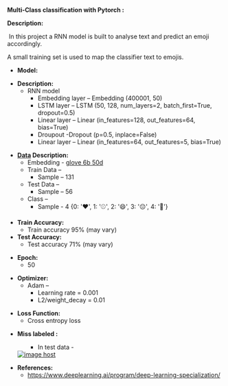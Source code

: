 <p><strong>Multi-Class classification with Pytorch :</strong></p>
<p><strong>Description:</strong></p>
<p>&nbsp;In this project a RNN model is built to analyse text and predict an emoji accordingly.</p>
<p>A small training set is used to map the classifier text to emojis.</p>
<ul>
<li><strong>Model:</strong></li>
</ul>
<ul>
<li><strong>Description:</strong>
<ul>
<li>RNN model
<ul>
<li>Embedding layer &ndash; Embedding (400001, 50)</li>
<li>LSTM layer &ndash; LSTM (50, 128, num_layers=2, batch_first=True, dropout=0.5)</li>
<li>Linear layer &ndash; Linear (in_features=128, out_features=64, bias=True)</li>
<li>Droupout -Dropout (p=0.5, inplace=False)</li>
<li>Linear layer &ndash; Linear (in_features=64, out_features=5, bias=True)</li>
</ul>
</li>
</ul>
</li>
</ul>
<ul>
<li><strong><a href="https://www.kaggle.com/datasets/alvinrindra/emojify/download?datasetVersionNumber=2" target="_blank">Data</a>&nbsp;Description:</strong>
<ul>
<li>Embedding - <a href="https://www.kaggle.com/datasets/watts2/glove6b50dtxt/download?datasetVersionNumber=1" target="_blank">glove 6b 50d</a></li>
<li>Train Data &ndash;
<ul>
<li>Sample &ndash; 131</li>
</ul>
</li>
<li>Test Data &ndash;
<ul>
<li>Sample &ndash; 56</li>
</ul>
</li>
<li>Class &ndash;
<ul>
<li>Sample - 4 {0: '❤️', 1: '⚾', 2: '😄', 3: '😔', 4: '🍴'}</li>
</ul>
</li>
</ul>
</li>
</ul>
<ul>
<li><strong>Train Accuracy:</strong>
<ul>
<li>Train accuracy 95% (may vary)</li>
</ul>
</li>
<li><strong>Test Accuracy: </strong>
<ul>
<li>Test accuracy 71% (may vary)</li>
</ul>
</li>
</ul>
<ul>
<li><strong>Epoch:</strong>
<ul>
<li>50</li>
</ul>
</li>
</ul>
<ul>
<li><strong>Optimizer:</strong>
<ul>
<li>Adam &ndash;
<ul>
<li>Learning rate = 0.001</li>
<li>L2/weight_decay = 0.01</li>
</ul>
</li>
</ul>
</li>
</ul>
<ul>
<li><strong>Loss Function:</strong>
<ul>
<li>Cross entropy loss</li>
</ul>
</li>
</ul>
<ul>
<li><strong>Miss labeled :</strong><br />
<ul>
<ul>
<li>In test data -</li>
</ul>
</ul>
<a href="https://imgbox.com/VZLGfJkF" target="_blank"><img src="https://thumbs2.imgbox.com/9c/ee/VZLGfJkF_t.png" alt="image host" /></a></li>
</ul>
<ul>
<li><strong>References:</strong>
<ul>
<li><a href="https://www.deeplearning.ai/program/deep-learning-specialization/" target="_blank">https://www.deeplearning.ai/program/deep-learning-specialization/</a></li>
</ul>
</li>
</ul>
